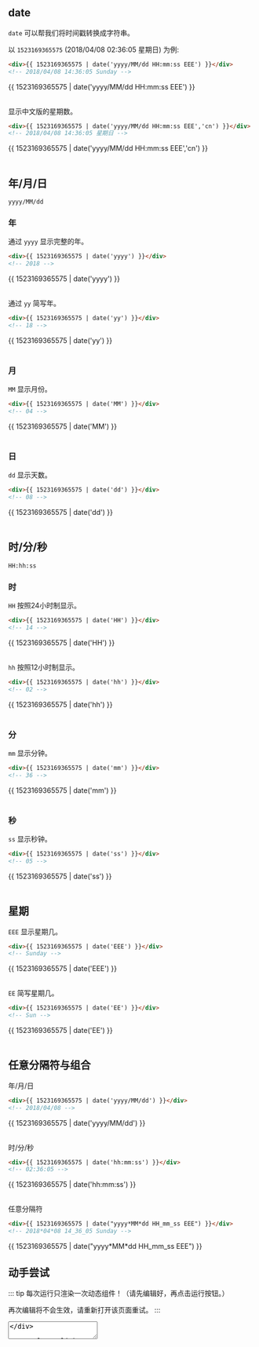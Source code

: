 <script>
    import Vue from 'vue'
    import EasyFilter from 'easy-filter'
    import '@style/style.scss'
    Vue.use(EasyFilter)
    const bus = new Vue()
    Vue.component('runtime-comp',(resolve)=>bus.$on('run',resolve))
    export default {
        data(){
            return {
                code:`{
        template: "<div>{{ 1523169365575 | date('yyyy/MM/dd HH:mm:ss EEE') }}</div>",
    }`
            }
        },
        methods:{
            run(){
                bus.$emit('run', eval(`(function(){ return ${this.code} })()`))
            },
            reload(){
                window.location.reload()
            }
        }
    }
</script>
## date

`date` 可以帮我们将时间戳转换成字符串。

以 `1523169365575` (2018/04/08 02:36:05 星期日) 为例:


```html
<div>{{ 1523169365575 | date('yyyy/MM/dd HH:mm:ss EEE') }}</div>
<!-- 2018/04/08 14:36:05 Sunday -->
```

<div>{{ 1523169365575 | date('yyyy/MM/dd HH:mm:ss EEE') }}</div>

<br/>

显示中文版的星期数。


```html
<div>{{ 1523169365575 | date('yyyy/MM/dd HH:mm:ss EEE','cn') }}</div>
<!-- 2018/04/08 14:36:05 星期日 -->
```

<div>{{ 1523169365575 | date('yyyy/MM/dd HH:mm:ss EEE','cn') }}</div>

<br/>

## 年/月/日

`yyyy/MM/dd`

### 年

通过 `yyyy` 显示完整的年。

```html
<div>{{ 1523169365575 | date('yyyy') }}</div>
<!-- 2018 -->
```

<div>{{ 1523169365575 | date('yyyy') }}</div>

<br/>

通过 `yy` 简写年。

```html
<div>{{ 1523169365575 | date('yy') }}</div>
<!-- 18 -->
```

<div>{{ 1523169365575 | date('yy') }}</div>

<br/>


### 月

`MM` 显示月份。

```html
<div>{{ 1523169365575 | date('MM') }}</div>
<!-- 04 -->
```

<div>{{ 1523169365575 | date('MM') }}</div>

<br/>

### 日

`dd` 显示天数。

```html
<div>{{ 1523169365575 | date('dd') }}</div>
<!-- 08 -->
```

<div>{{ 1523169365575 | date('dd') }}</div>

<br/>

## 时/分/秒

`HH:hh:ss`

### 时

`HH` 按照24小时制显示。

```html
<div>{{ 1523169365575 | date('HH') }}</div>
<!-- 14 -->
```

<div>{{ 1523169365575 | date('HH') }}</div>

<br/>

`hh` 按照12小时制显示。

```html
<div>{{ 1523169365575 | date('hh') }}</div>
<!-- 02 -->
```

<div>{{ 1523169365575 | date('hh') }}</div>

<br/>

### 分

`mm` 显示分钟。

```html
<div>{{ 1523169365575 | date('mm') }}</div>
<!-- 36 -->
```

<div>{{ 1523169365575 | date('mm') }}</div>

<br/>

### 秒

`ss` 显示秒钟。

```html
<div>{{ 1523169365575 | date('ss') }}</div>
<!-- 05 -->
```

<div>{{ 1523169365575 | date('ss') }}</div>

<br/>

## 星期

`EEE` 显示星期几。

```html
<div>{{ 1523169365575 | date('EEE') }}</div>
<!-- Sunday -->
```

<div>{{ 1523169365575 | date('EEE') }}</div>

<br/>

`EE` 简写星期几。

```html
<div>{{ 1523169365575 | date('EE') }}</div>
<!-- Sun -->
```

<div>{{ 1523169365575 | date('EE') }}</div>

<br/>

## 任意分隔符与组合

年/月/日

```html
<div>{{ 1523169365575 | date('yyyy/MM/dd') }}</div>
<!-- 2018/04/08 -->
```

<div>{{ 1523169365575 | date('yyyy/MM/dd') }}</div>

<br/>

时/分/秒

```html
<div>{{ 1523169365575 | date('hh:mm:ss') }}</div>
<!-- 02:36:05 -->
```

<div>{{ 1523169365575 | date('hh:mm:ss') }}</div>

<br/>

任意分隔符

```html
<div>{{ 1523169365575 | date("yyyy*MM*dd HH_mm_ss EEE") }}</div>
<!-- 2018*04*08 14_36_05 Sunday -->
```
<div>{{ 1523169365575 | date("yyyy*MM*dd HH_mm_ss EEE") }}</div>

## 动手尝试

::: tip
每次运行只渲染一次动态组件！（请先编辑好，再点击运行按钮。）

再次编辑将不会生效，请重新打开该页面重试。
:::

<div>
   <textarea v-model="code"/>
</div>

<a class="link" v-on:click="run">运行</a>

<div>
    <runtime-comp/>
</div>

